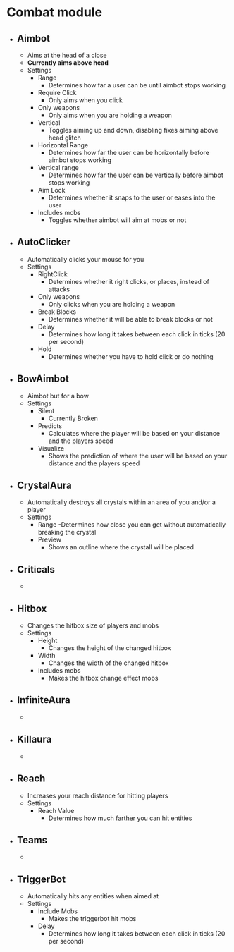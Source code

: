 # Combat module

* ## Aimbot
  - Aims at the head of a close
  - **Currently aims above head**
  - Settings
    - Range
      - Determines how far a user can be until aimbot stops working
    - Require Click
      - Only aims when you click
    - Only weapons
      - Only aims when you are holding a weapon
    - Vertical
      - Toggles aiming up and down, disabling fixes aiming above head glitch
    - Horizontal Range
      - Determines how far the user can be horizontally before aimbot stops working
    - Vertical range
      - Determines how far the user can be vertically before aimbot stops working
    - Aim Lock
      - Determines whether it snaps to the user or eases into the user
    - Includes mobs
      - Toggles whether aimbot will aim at mobs or not

* ## AutoClicker
  - Automatically clicks your mouse for you
  - Settings
    - RightClick
      - Determines whether it right clicks, or places, instead of attacks
    - Only weapons
      - Only clicks when you are holding a weapon
    - Break Blocks
      - Determines whether it will be able to break blocks or not
    - Delay
      - Determines how long it takes between each click in ticks (20 per second)
    - Hold
      - Determines whether you have to hold click or do nothing

* ## BowAimbot
  - Aimbot but for a bow
  - Settings
    - Silent
      - Currently Broken
    - Predicts
      - Calculates where the player will be based on your distance and the players speed 
    - Visualize
      - Shows the prediction of where the user will be based on your distance and the players speed

* ## CrystalAura
  - Automatically destroys all crystals within an area of you and/or a player
  - Settings
    - Range
      -Determines how close you can get without automatically breaking the crystal
    - Preview
      - Shows an outline where the crystall will be placed

* ## Criticals
  -
* ## Hitbox
  - Changes the hitbox size of players and mobs
  - Settings
    - Height
      - Changes the height of the changed hitbox
    - Width
      - Changes the width of the changed hitbox
    - Includes mobs
      - Makes the hitbox change effect mobs
* ## InfiniteAura
  -
* ## Killaura
  -
* ## Reach
  - Increases your reach distance for hitting players
  - Settings
    - Reach Value
      - Determines how much farther you can hit entities
* ## Teams
  -
* ## TriggerBot
  - Automatically hits any entities when aimed at
  - Settings
    - Include Mobs
      - Makes the triggerbot hit mobs
    - Delay 
      - Determines how long it takes between each click in ticks (20 per second)